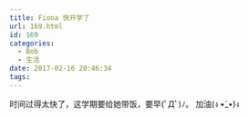 ```yaml
---
title: Fiona 快开学了
url: 169.html
id: 169
categories:
  - Bob
  - 生活
date: 2017-02-16 20:46:34
tags:
---
```


时间过得太快了，这学期要给她带饭，要早(ﾟДﾟ)ﾉ。 加油(ง •̀_•́)ง